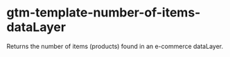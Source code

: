 # gtm-template-number-of-items-dataLayer
Returns the number of items (products) found in an e-commerce dataLayer.
